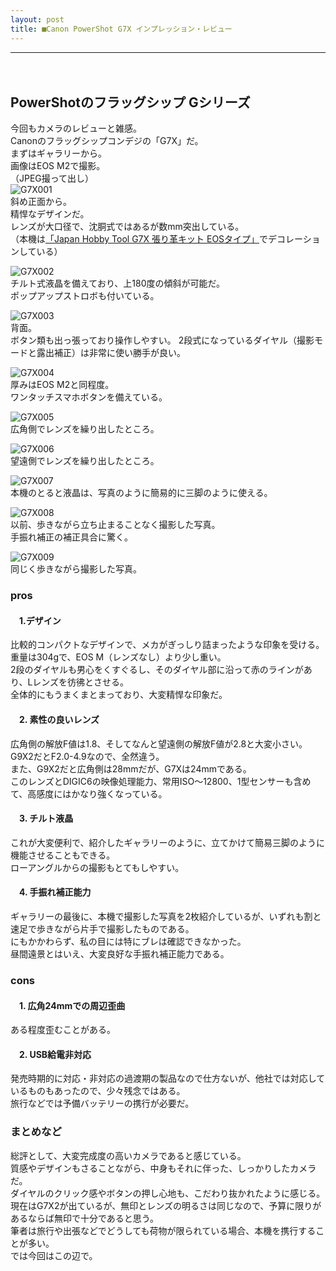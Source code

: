 ```yaml
---
layout: post
title: ■Canon PowerShot G7X インプレッション・レビュー
---
```

---
　
## **PowerShotのフラッグシップ Gシリーズ**
今回もカメラのレビューと雑感。  
Canonのフラッグシップコンデジの「G7X」だ。  
まずはギャラリーから。  
画像はEOS M2で撮影。  
（JPEG撮って出し）  
![G7X001](https://beni2nd.github.io/images/G7X001.jpg)  
斜め正面から。  
精悍なデザインだ。  
レンズが大口径で、沈胴式ではあるが数mm突出している。  
（本機は[「Japan Hobby Tool G7X 張り革キット EOSタイプ」](https://www.amazon.co.jp/gp/product/B00P8R3GDS/)でデコレーションしている）  

![G7X002](https://beni2nd.github.io/images/G7X002.jpg)  
チルト式液晶を備えており、上180度の傾斜が可能だ。  
ポップアップストロボも付いている。  

![G7X003](https://beni2nd.github.io/images/G7X003.jpg)  
背面。  
ボタン類も出っ張っており操作しやすい。
2段式になっているダイヤル（撮影モードと露出補正）は非常に使い勝手が良い。   

![G7X004](https://beni2nd.github.io/images/G7X004.jpg)  
厚みはEOS M2と同程度。  
ワンタッチスマホボタンを備えている。  

![G7X005](https://beni2nd.github.io/images/G7X005.jpg)  
広角側でレンズを繰り出したところ。  

![G7X006](https://beni2nd.github.io/images/G7X006.jpg)  
望遠側でレンズを繰り出したところ。  

![G7X007](https://beni2nd.github.io/images/G7X007.jpg)  
本機のとると液晶は、写真のように簡易的に三脚のように使える。  

![G7X008](https://beni2nd.github.io/images/G7X008.jpg)  
以前、歩きながら立ち止まることなく撮影した写真。  
手振れ補正の補正具合に驚く。  

![G7X009](https://beni2nd.github.io/images/G7X009.jpg)  
同じく歩きながら撮影した写真。  

### **pros**

#### 　1.デザイン
比較的コンパクトなデザインで、メカがぎっしり詰まったような印象を受ける。  
重量は304gで、EOS M（レンズなし）より少し重い。  
2段のダイヤルも男心をくすぐるし、そのダイヤル部に沿って赤のラインがあり、Lレンズを彷彿とさせる。  
全体的にもうまくまとまっており、大変精悍な印象だ。  


#### 　2. 素性の良いレンズ
広角側の解放F値は1.8、そしてなんと望遠側の解放F値が2.8と大変小さい。  
G9X2だとF2.0-4.9なので、全然違う。  
また、G9X2だと広角側は28mmだが、G7Xは24mmである。  
このレンズとDIGIC6の映像処理能力、常用ISO～12800、1型センサーも含めて、高感度にはかなり強くなっている。  

#### 　3. チルト液晶
これが大変便利で、紹介したギャラリーのように、立てかけて簡易三脚のように機能させることもできる。  
ローアングルからの撮影もとてもしやすい。  

#### 　4. 手振れ補正能力
ギャラリーの最後に、本機で撮影した写真を2枚紹介しているが、いずれも割と速足で歩きながら片手で撮影したものである。  
にもかかわらず、私の目には特にブレは確認できなかった。  
昼間遠景とはいえ、大変良好な手振れ補正能力である。  


### **cons**

#### 　1. 広角24mmでの周辺歪曲
ある程度歪むことがある。  

#### 　2. USB給電非対応
発売時期的に対応・非対応の過渡期の製品なので仕方ないが、他社では対応しているものもあったので、少々残念ではある。  
旅行などでは予備バッテリーの携行が必要だ。  

### **まとめなど**

総評として、大変完成度の高いカメラであると感じている。  
質感やデザインもさることながら、中身もそれに伴った、しっかりしたカメラだ。  
ダイヤルのクリック感やボタンの押し心地も、こだわり抜かれたように感じる。  
現在はG7X2が出ているが、無印とレンズの明るさは同じなので、予算に限りがあるならば無印で十分であると思う。  
筆者は旅行や出張などでどうしても荷物が限られている場合、本機を携行することが多い。  
では今回はこの辺で。
